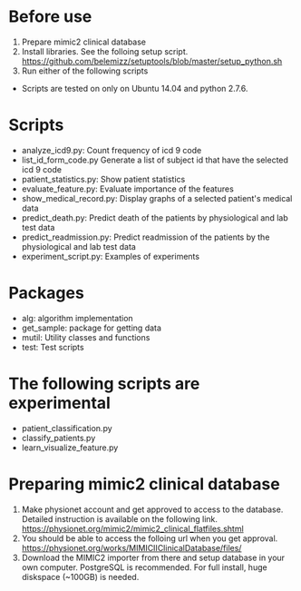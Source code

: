# Before use
1. Prepare mimic2 clinical database
2. Install libraries. See the folloing setup script. https://github.com/belemizz/setuptools/blob/master/setup_python.sh
3. Run either of the following scripts

- Scripts are tested on only on Ubuntu 14.04 and python 2.7.6.

# Scripts
- analyze_icd9.py: Count frequency of icd 9 code
- list_id_form_code.py Generate a list of subject id that have the selected icd 9 code 
- patient_statistics.py: Show patient statistics
- evaluate_feature.py: Evaluate importance of the features
- show_medical_record.py: Display graphs of a selected patient's medical data
- predict_death.py: Predict death of the patients by physiological and lab test data
- predict_readmission.py: Predict readmission of the patients by the physiological and lab test data
- experiment_script.py: Examples of experiments

# Packages
- alg: algorithm implementation
- get_sample: package for getting data
- mutil: Utility classes and functions
- test: Test scripts

# The following scripts are experimental
- patient_classification.py
- classify_patients.py
- learn_visualize_feature.py

# Preparing mimic2 clinical database
1. Make physionet account and get approved to access to the database. Detailed instruction is available on the following link. https://physionet.org/mimic2/mimic2_clinical_flatfiles.shtml
2. You should be able to access the folloing url when you get approval. https://physionet.org/works/MIMICIIClinicalDatabase/files/
3. Download the MIMIC2 importer from there and setup database in your own computer. PostgreSQL is recommended. For full install, huge diskspace (~100GB) is needed.
